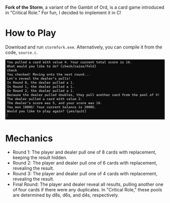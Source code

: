 **Fork of the Storm**, a variant of the Gambit of Ord, is a card game introduced in "Critical Role." For fun, I decided to implement it in C!

# How to Play
Download and run `stormfork.exe`. Alternatively, you can compile it from the code, `source.c`.

![alt text](./demo.png?raw=true "Demo")

# Mechanics
- Round 1: The player and dealer pull one of 8 cards with replacement, keeping the result hidden.
- Round 2: The player and dealer pull one of 6 cards with replacement, revealing the result.
- Round 3: The player and dealer pull one of 4 cards with replacement, revealing the result.
- Final Round: The player and dealer reveal all results, pulling another one of four cards if there were any duplicates.
In "Critical Role," these pools are determined by d8s, d6s, and d4s, respectively.